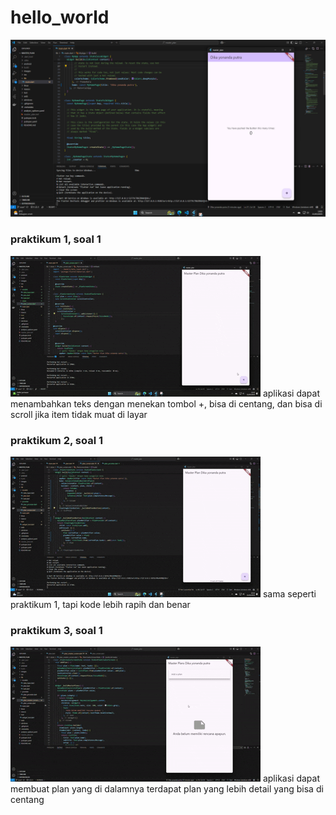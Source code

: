 # hello_world

![Screenshoot Hello_World](images/01.png)

### praktikum 1, soal 1
![Screenshoot Hello_World](images/p1s1.gif)
aplikasi dapat menambahkan teks dengan menekan tombol +, bisa di centang, dan bisa di scroll jika item tidak muat di layar

### praktikum 2, soal 1
![Screenshoot Hello_World](images/p2s1.gif)
sama seperti praktikum 1, tapi kode lebih rapih dan benar

### praktikum 3, soal 1
![Screenshoot Hello_World](images/p3s1.gif)
aplikasi dapat membuat plan yang di dalamnya terdapat plan yang lebih detail yang bisa di centang
